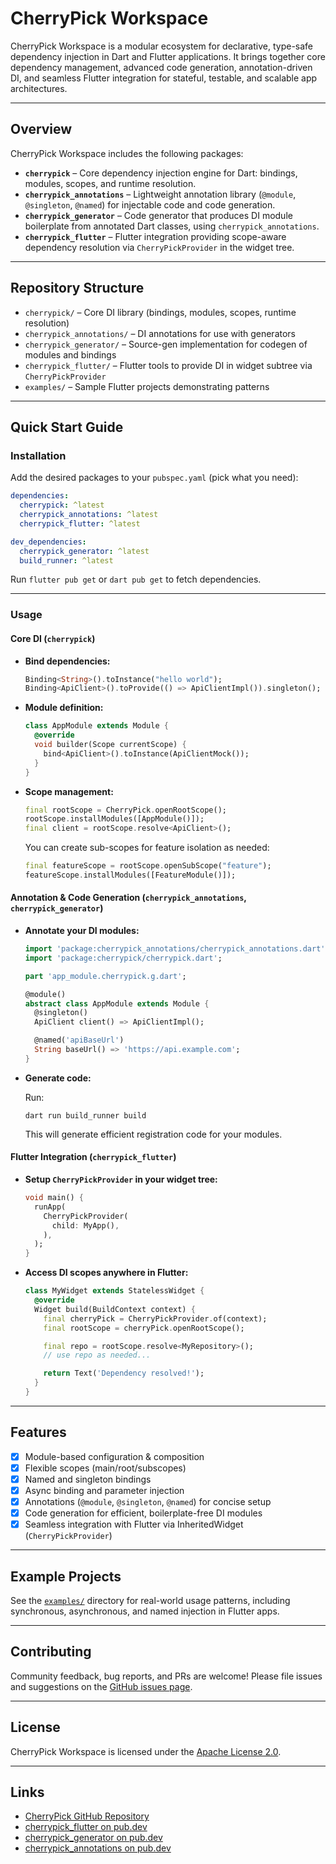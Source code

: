 # CherryPick Workspace

CherryPick Workspace is a modular ecosystem for declarative, type-safe dependency injection in Dart and Flutter applications. It brings together core dependency management, advanced code generation, annotation-driven DI, and seamless Flutter integration for stateful, testable, and scalable app architectures.

---

## Overview

CherryPick Workspace includes the following packages:

- **`cherrypick`** – Core dependency injection engine for Dart: bindings, modules, scopes, and runtime resolution.
- **`cherrypick_annotations`** – Lightweight annotation library (`@module`, `@singleton`, `@named`) for injectable code and code generation.
- **`cherrypick_generator`** – Code generator that produces DI module boilerplate from annotated Dart classes, using `cherrypick_annotations`.
- **`cherrypick_flutter`** – Flutter integration providing scope-aware dependency resolution via `CherryPickProvider` in the widget tree.

---

## Repository Structure

- `cherrypick/` – Core DI library (bindings, modules, scopes, runtime resolution)
- `cherrypick_annotations/` – DI annotations for use with generators
- `cherrypick_generator/` – Source-gen implementation for codegen of modules and bindings
- `cherrypick_flutter/` – Flutter tools to provide DI in widget subtree via `CherryPickProvider`
- `examples/` – Sample Flutter projects demonstrating patterns

---

## Quick Start Guide

### Installation

Add the desired packages to your `pubspec.yaml` (pick what you need):

```yaml
dependencies:
  cherrypick: ^latest
  cherrypick_annotations: ^latest
  cherrypick_flutter: ^latest

dev_dependencies:
  cherrypick_generator: ^latest
  build_runner: ^latest
```

Run `flutter pub get` or `dart pub get` to fetch dependencies.

---

### Usage

#### Core DI (`cherrypick`)

- **Bind dependencies:**

  ```dart
  Binding<String>().toInstance("hello world");
  Binding<ApiClient>().toProvide(() => ApiClientImpl()).singleton();
  ```

- **Module definition:**

  ```dart
  class AppModule extends Module {
    @override
    void builder(Scope currentScope) {
      bind<ApiClient>().toInstance(ApiClientMock());
    }
  }
  ```

- **Scope management:**

  ```dart
  final rootScope = CherryPick.openRootScope();
  rootScope.installModules([AppModule()]);
  final client = rootScope.resolve<ApiClient>();
  ```

  You can create sub-scopes for feature isolation as needed:

  ```dart
  final featureScope = rootScope.openSubScope("feature");
  featureScope.installModules([FeatureModule()]);
  ```

#### Annotation & Code Generation (`cherrypick_annotations`, `cherrypick_generator`)

- **Annotate your DI modules:**

  ```dart
  import 'package:cherrypick_annotations/cherrypick_annotations.dart';
  import 'package:cherrypick/cherrypick.dart';
  
  part 'app_module.cherrypick.g.dart';

  @module()
  abstract class AppModule extends Module {
    @singleton()
    ApiClient client() => ApiClientImpl();

    @named('apiBaseUrl')
    String baseUrl() => 'https://api.example.com';
  }
  ```

- **Generate code:**

  Run:

  ```shell
  dart run build_runner build
  ```

  This will generate efficient registration code for your modules.

#### Flutter Integration (`cherrypick_flutter`)

- **Setup `CherryPickProvider` in your widget tree:**

  ```dart
  void main() {
    runApp(
      CherryPickProvider(
        child: MyApp(),
      ),
    );
  }
  ```

- **Access DI scopes anywhere in Flutter:**

  ```dart
  class MyWidget extends StatelessWidget {
    @override
    Widget build(BuildContext context) {
      final cherryPick = CherryPickProvider.of(context);
      final rootScope = cherryPick.openRootScope();

      final repo = rootScope.resolve<MyRepository>();
      // use repo as needed...

      return Text('Dependency resolved!');
    }
  }
  ```

---

## Features

- [x] Module-based configuration & composition
- [x] Flexible scopes (main/root/subscopes)
- [x] Named and singleton bindings
- [x] Async binding and parameter injection
- [x] Annotations (`@module`, `@singleton`, `@named`) for concise setup
- [x] Code generation for efficient, boilerplate-free DI modules
- [x] Seamless integration with Flutter via InheritedWidget (`CherryPickProvider`)

---

## Example Projects

See the [`examples/`](examples/) directory for real-world usage patterns, including synchronous, asynchronous, and named injection in Flutter apps.

---

## Contributing

Community feedback, bug reports, and PRs are welcome! Please file issues and suggestions on the [GitHub issues page](https://github.com/pese-git/cherrypick/issues).

---

## License

CherryPick Workspace is licensed under the [Apache License 2.0](https://www.apache.org/licenses/LICENSE-2.0).

---

## Links

- [CherryPick GitHub Repository](https://github.com/pese-git/cherrypick)
- [cherrypick_flutter on pub.dev](https://pub.dev/packages/cherrypick_flutter)
- [cherrypick_generator on pub.dev](https://pub.dev/packages/cherrypick_generator)
- [cherrypick_annotations on pub.dev](https://pub.dev/packages/cherrypick_annotations)
```